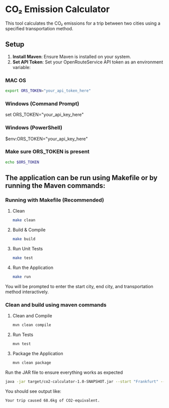 # CO₂ Emission Calculator

This tool calculates the CO₂ emissions for a trip between two cities using a specified transportation method.

## Setup

1. **Install Maven**: Ensure Maven is installed on your system.
2. **Set API Token**: Set your OpenRouteService API token as an environment variable:

### MAC OS
   ```bash
   export ORS_TOKEN="your_api_token_here"
   ```
### Windows (Command Prompt)
set ORS_TOKEN="your_api_key_here" 
### Windows (PowerShell)
$env:ORS_TOKEN="your_api_key_here"

### Make sure ORS_TOKEN is present
   ````bash
   echo $ORS_TOKEN
   ````

## The application can be run using Makefile or by running the Maven commands:

### Running with Makefile (Recommended)
1. Clean
   ````bash
   make clean
   ````
2. Build & Compile
   ````bash
   make build
   ````
3. Run Unit Tests
   ````bash
   make test
   ````
4. Run the Application
   ````bash
   make run
   ````
You will be prompted to enter the start city, end city, and transportation method interactively.

### Clean and build using maven commands
1. Clean and Compile 
   ````bash 
   mvn clean compile
   ````
2. Run Tests
   ````bash
   mvn test
   ````
3. Package the Application
   ````bash
   mvn clean package
   ````

Run the JAR file to ensure everything works as expected
   ````bash
java -jar target/co2-calculator-1.0-SNAPSHOT.jar --start "Frankfurt" --end "Munich" --transportation-method bus-default
````

You should see output like:
````nginx
Your trip caused 68.6kg of CO2-equivalent.
````

